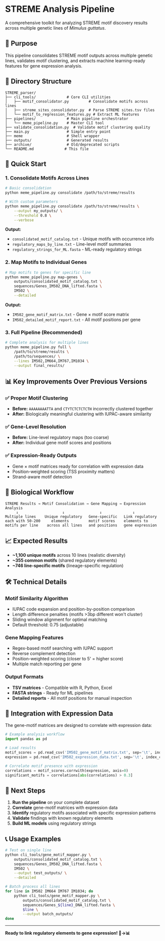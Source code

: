 # STREME Analysis Pipeline

A comprehensive toolkit for analyzing STREME motif discovery results across multiple genetic lines of *Mimulus guttatus*.

## 🎯 Purpose

This pipeline consolidates STREME motif outputs across multiple genetic lines, validates motif clustering, and extracts machine learning-ready features for gene expression analysis.

## 📁 Directory Structure

```
STREME_parser/
├── cli_tools/              # Core CLI utilities
│   ├── motif_consolidator.py         # Consolidate motifs across lines
│   ├── streme_sites_consolidator.py  # Parse STREME sites.tsv files
│   └── motif_to_regression_features.py # Extract ML features
├── pipelines/              # Main pipeline orchestrator
│   └── meme_pipeline.py    # Master CLI tool
├── validate_consolidation.py  # Validate motif clustering quality
├── main.py                 # Simple entry point
├── meme                    # Shell wrapper
├── outputs/                # Generated results
├── archive/                # Old/deprecated scripts
└── README.md              # This file
```

## 🚀 Quick Start

### 1. Consolidate Motifs Across Lines

```bash
# Basic consolidation
python meme_pipeline.py consolidate /path/to/streme/results

# With custom parameters
python meme_pipeline.py consolidate /path/to/streme/results \
    --output my_outputs/ \
    --threshold 0.8 \
    --verbose
```

**Output:**
- `consolidated_motif_catalog.txt` - Unique motifs with occurrence info
- `regulatory_maps_by_line.txt` - Line-level motif summaries  
- `regulatory_strings_for_ML.fasta` - ML-ready regulatory strings

### 2. Map Motifs to Individual Genes

```bash
# Map motifs to genes for specific line
python meme_pipeline.py map-genes \
    outputs/consolidated_motif_catalog.txt \
    sequences/Genes_IM502_DNA_lifted.fasta \
    IM502 \
    --detailed
```

**Output:**
- `IM502_gene_motif_matrix.txt` - Gene × motif score matrix
- `IM502_detailed_motif_report.txt` - All motif positions per gene

### 3. Full Pipeline (Recommended)

```bash
# Complete analysis for multiple lines
python meme_pipeline.py full \
    /path/to/streme/results \
    /path/to/sequences/ \
    --lines IM502,IM664,IM767,IM1034 \
    --output final_results/
```

## 📊 Key Improvements Over Previous Versions

### ✅ Proper Motif Clustering
- **Before:** `AAAAAAAATTA` and `CTYTCTCTCTCTH` incorrectly clustered together
- **After:** Biologically meaningful clustering with IUPAC-aware similarity

### ✅ Gene-Level Resolution  
- **Before:** Line-level regulatory maps (too coarse)
- **After:** Individual gene motif scores and positions

### ✅ Expression-Ready Outputs
- Gene × motif matrices ready for correlation with expression data
- Position-weighted scoring (TSS proximity matters)
- Strand-aware motif detection

## 🔬 Biological Workflow

```
STREME Results → Motif Consolidation → Gene Mapping → Expression Analysis
     ↓                    ↓                ↓              ↓
Multiple lines    Unique regulatory   Gene-specific   Link regulatory
each with 50-200     elements         motif scores    elements to
motifs per line    across all lines   and positions   gene expression
```

## 📈 Expected Results

- **~1,100 unique motifs** across 10 lines (realistic diversity)
- **~355 common motifs** (shared regulatory elements)  
- **~746 line-specific motifs** (lineage-specific regulation)

## 🛠 Technical Details

### Motif Similarity Algorithm
- IUPAC code expansion and position-by-position comparison
- Length difference penalties (motifs >3bp different won't cluster)
- Sliding window alignment for optimal matching
- Default threshold: 0.75 (adjustable)

### Gene Mapping Features
- Regex-based motif searching with IUPAC support
- Reverse complement detection
- Position-weighted scoring (closer to 5' = higher score)
- Multiple match reporting per gene

### Output Formats
- **TSV matrices** - Compatible with R, Python, Excel
- **FASTA strings** - Ready for ML pipelines
- **Detailed reports** - All motif positions for manual inspection

## 🔗 Integration with Expression Data

The gene-motif matrices are designed to correlate with expression data:

```python
# Example analysis workflow
import pandas as pd

# Load results
motif_scores = pd.read_csv('IM502_gene_motif_matrix.txt', sep='\t', index_col=0)
expression = pd.read_csv('IM502_expression_data.txt', sep='\t', index_col=0)

# Correlate motif presence with expression
correlations = motif_scores.corrwith(expression, axis=0)
significant_motifs = correlations[abs(correlations) > 0.3]
```

## 🎯 Next Steps

1. **Run the pipeline** on your complete dataset
2. **Correlate** gene-motif matrices with expression data
3. **Identify** regulatory motifs associated with specific expression patterns
4. **Validate** findings with known regulatory elements
5. **Build ML models** using regulatory strings

## 📞 Usage Examples

```bash
# Test on single line
python cli_tools/gene_motif_mapper.py \
    outputs/consolidated_motif_catalog.txt \
    sequences/Genes_IM502_DNA_lifted.fasta \
    IM502 \
    --output test_outputs/ \
    --detailed

# Batch process all lines
for line in IM502 IM664 IM767 IM1034; do
    python cli_tools/gene_motif_mapper.py \
        outputs/consolidated_motif_catalog.txt \
        sequences/Genes_${line}_DNA_lifted.fasta \
        $line \
        --output batch_outputs/
done
```

---

**Ready to link regulatory elements to gene expression! 🧬→📊**
